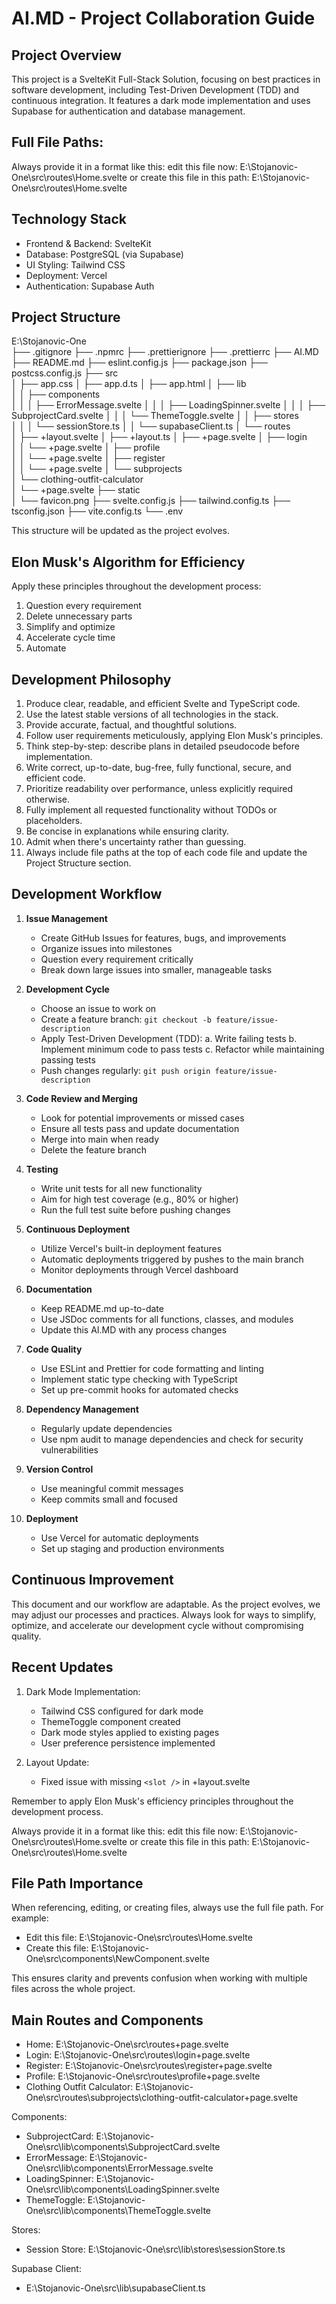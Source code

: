 # AI.MD - Project Collaboration Guide

## Project Overview

This project is a SvelteKit Full-Stack Solution, focusing on best practices in software development, including Test-Driven Development (TDD) and continuous integration. It features a dark mode implementation and uses Supabase for authentication and database management.

## Full File Paths:

Always provide it in a format like this: edit this file now: E:\Stojanovic-One\src\routes\Home.svelte or create this file in this path: E:\Stojanovic-One\src\routes\Home.svelte

## Technology Stack

- Frontend & Backend: SvelteKit
- Database: PostgreSQL (via Supabase)
- UI Styling: Tailwind CSS
- Deployment: Vercel
- Authentication: Supabase Auth

## Project Structure

E:\Stojanovic-One\
├── .gitignore
├── .npmrc
├── .prettierignore
├── .prettierrc
├── AI.MD
├── README.md
├── eslint.config.js
├── package.json
├── postcss.config.js
├── src\
│ ├── app.css
│ ├── app.d.ts
│ ├── app.html
│ ├── lib\
│ │ ├── components\
│ │ │ ├── ErrorMessage.svelte
│ │ │ ├── LoadingSpinner.svelte
│ │ │ ├── SubprojectCard.svelte
│ │ │ └── ThemeToggle.svelte
│ │ ├── stores\
│ │ │ └── sessionStore.ts
│ │ └── supabaseClient.ts
│ └── routes\
│ ├── +layout.svelte
│ ├── +layout.ts
│ ├── +page.svelte
│ ├── login\
│ │ └── +page.svelte
│ ├── profile\
│ │ └── +page.svelte
│ ├── register\
│ │ └── +page.svelte
│ └── subprojects\
│ └── clothing-outfit-calculator\
│ └── +page.svelte
├── static\
│ └── favicon.png
├── svelte.config.js
├── tailwind.config.ts
├── tsconfig.json
├── vite.config.ts
└── .env

This structure will be updated as the project evolves.

## Elon Musk's Algorithm for Efficiency

Apply these principles throughout the development process:

1. Question every requirement
2. Delete unnecessary parts
3. Simplify and optimize
4. Accelerate cycle time
5. Automate

## Development Philosophy

1. Produce clear, readable, and efficient Svelte and TypeScript code.
2. Use the latest stable versions of all technologies in the stack.
3. Provide accurate, factual, and thoughtful solutions.
4. Follow user requirements meticulously, applying Elon Musk's principles.
5. Think step-by-step: describe plans in detailed pseudocode before implementation.
6. Write correct, up-to-date, bug-free, fully functional, secure, and efficient code.
7. Prioritize readability over performance, unless explicitly required otherwise.
8. Fully implement all requested functionality without TODOs or placeholders.
9. Be concise in explanations while ensuring clarity.
10. Admit when there's uncertainty rather than guessing.
11. Always include file paths at the top of each code file and update the Project Structure section.

## Development Workflow

1. **Issue Management**

   - Create GitHub Issues for features, bugs, and improvements
   - Organize issues into milestones
   - Question every requirement critically
   - Break down large issues into smaller, manageable tasks

2. **Development Cycle**

   - Choose an issue to work on
   - Create a feature branch: `git checkout -b feature/issue-description`
   - Apply Test-Driven Development (TDD):
     a. Write failing tests
     b. Implement minimum code to pass tests
     c. Refactor while maintaining passing tests
   - Push changes regularly: `git push origin feature/issue-description`

3. **Code Review and Merging**

   - Look for potential improvements or missed cases
   - Ensure all tests pass and update documentation
   - Merge into main when ready
   - Delete the feature branch

4. **Testing**

   - Write unit tests for all new functionality
   - Aim for high test coverage (e.g., 80% or higher)
   - Run the full test suite before pushing changes

5. **Continuous Deployment**

   - Utilize Vercel's built-in deployment features
   - Automatic deployments triggered by pushes to the main branch
   - Monitor deployments through Vercel dashboard

6. **Documentation**

   - Keep README.md up-to-date
   - Use JSDoc comments for all functions, classes, and modules
   - Update this AI.MD with any process changes

7. **Code Quality**

   - Use ESLint and Prettier for code formatting and linting
   - Implement static type checking with TypeScript
   - Set up pre-commit hooks for automated checks

8. **Dependency Management**

   - Regularly update dependencies
   - Use npm audit to manage dependencies and check for security vulnerabilities

9. **Version Control**

   - Use meaningful commit messages
   - Keep commits small and focused

10. **Deployment**
    - Use Vercel for automatic deployments
    - Set up staging and production environments

## Continuous Improvement

This document and our workflow are adaptable. As the project evolves, we may adjust our processes and practices. Always look for ways to simplify, optimize, and accelerate our development cycle without compromising quality.

## Recent Updates

1. Dark Mode Implementation:

   - Tailwind CSS configured for dark mode
   - ThemeToggle component created
   - Dark mode styles applied to existing pages
   - User preference persistence implemented

2. Layout Update:
   - Fixed issue with missing `<slot />` in +layout.svelte

Remember to apply Elon Musk's efficiency principles throughout the development process.

Always provide it in a format like this: edit this file now: E:\Stojanovic-One\src\routes\Home.svelte or create this file in this path: E:\Stojanovic-One\src\routes\Home.svelte

## File Path Importance

When referencing, editing, or creating files, always use the full file path. For example:

- Edit this file: E:\Stojanovic-One\src\routes\Home.svelte
- Create this file: E:\Stojanovic-One\src\components\NewComponent.svelte

This ensures clarity and prevents confusion when working with multiple files across the whole project.

## Main Routes and Components

- Home: E:\Stojanovic-One\src\routes\+page.svelte
- Login: E:\Stojanovic-One\src\routes\login\+page.svelte
- Register: E:\Stojanovic-One\src\routes\register\+page.svelte
- Profile: E:\Stojanovic-One\src\routes\profile\+page.svelte
- Clothing Outfit Calculator: E:\Stojanovic-One\src\routes\subprojects\clothing-outfit-calculator\+page.svelte

Components:

- SubprojectCard: E:\Stojanovic-One\src\lib\components\SubprojectCard.svelte
- ErrorMessage: E:\Stojanovic-One\src\lib\components\ErrorMessage.svelte
- LoadingSpinner: E:\Stojanovic-One\src\lib\components\LoadingSpinner.svelte
- ThemeToggle: E:\Stojanovic-One\src\lib\components\ThemeToggle.svelte

Stores:

- Session Store: E:\Stojanovic-One\src\lib\stores\sessionStore.ts

Supabase Client:

- E:\Stojanovic-One\src\lib\supabaseClient.ts
